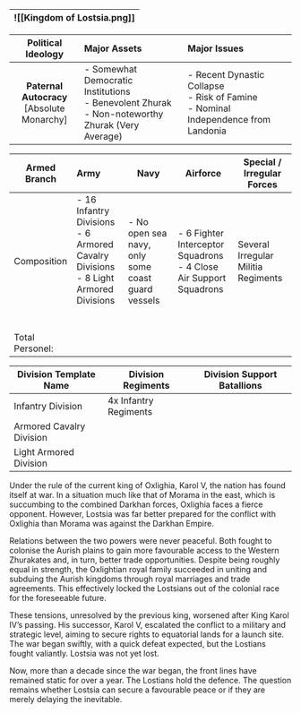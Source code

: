 
| ![[Kingdom of Lostsia.png]] |
| --------------------------- |

|            **Political Ideology**             | **Major Assets**                                                                                    | Major Issues                                                                           |
| :-------------------------------------------: | :-------------------------------------------------------------------------------------------------- | :------------------------------------------------------------------------------------- |
| **Paternal Autocracy**<br>[Absolute Monarchy] | - Somewhat Democratic Institutions<br>- Benevolent Zhurak<br>- Non-noteworthy Zhurak (Very Average) | - Recent Dynastic Collapse<br>- Risk of Famine<br>- Nominal Independence from Landonia |

| Armed Branch    | Army                                                                                                | Navy                                              | Airforce                                                             | Special / Irregular Forces          |
| --------------- | :-------------------------------------------------------------------------------------------------- | ------------------------------------------------- | -------------------------------------------------------------------- | ----------------------------------- |
| Composition     | - 16 Infantry Divisions<br>- 6 Armored Cavalry Divisions<br>- 8 Light Armored Divisions<br><br><br> | - No open sea navy, only some coast guard vessels | - 6 Fighter Interceptor Squadrons<br>- 4 Close Air Support Squadrons | Several Irregular Militia Regiments |
| Total Personel: |                                                                                                     |                                                   |                                                                      |                                     |

| Division Template Name   | Division Regiments    | Division Support Batallions |
| ------------------------ | --------------------- | --------------------------- |
| Infantry Division        | 4x Infantry Regiments |                             |
| Armored Cavalry Division |                       |                             |
| Light Armored Division   |                       |                             |
Under the rule of the current king of Oxlighia, Karol V, the nation has found itself at war. In a situation much like that of Morama in the east, which is succumbing to the combined Darkhan forces, Oxlighia faces a fierce opponent. However, Lostsia was far better prepared for the conflict with Oxlighia than Morama was against the Darkhan Empire.

Relations between the two powers were never peaceful. Both fought to colonise the Aurish plains to gain more favourable access to the Western Zhurakates and, in turn, better trade opportunities. Despite being roughly equal in strength, the Oxlightian royal family succeeded in uniting and subduing the Aurish kingdoms through royal marriages and trade agreements. This effectively locked the Lostsians out of the colonial race for the foreseeable future.

These tensions, unresolved by the previous king, worsened after King Karol IV’s passing. His successor, Karol V, escalated the conflict to a military and strategic level, aiming to secure rights to equatorial lands for a launch site. The war began swiftly, with a quick defeat expected, but the Lostians fought valiantly. Lostsia was not yet lost.

Now, more than a decade since the war began, the front lines have remained static for over a year. The Lostians hold the defence. The question remains whether Lostsia can secure a favourable peace or if they are merely delaying the inevitable.